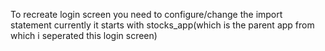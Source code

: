 To recreate login screen you need to configure/change the import statement currently it starts with stocks_app(which is the parent app from which i seperated this login screen)
